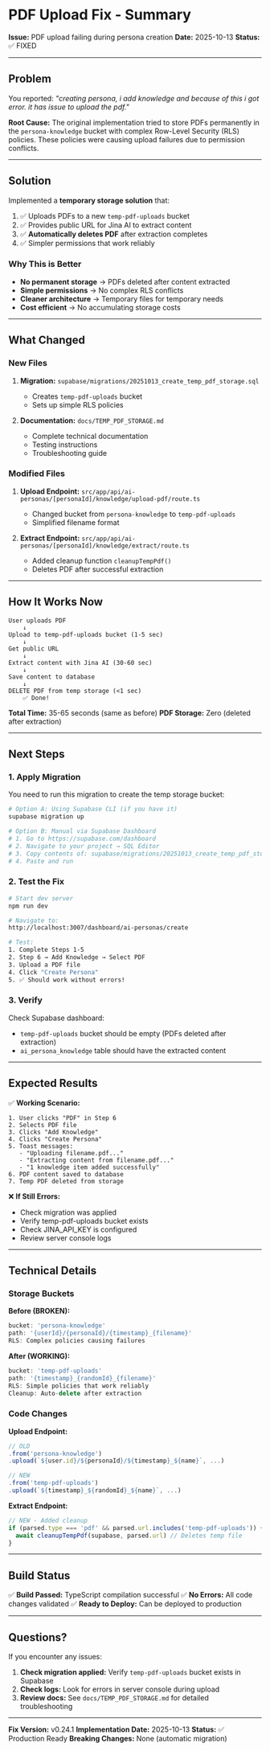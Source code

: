 # PDF Upload Fix - Summary

**Issue:** PDF upload failing during persona creation
**Date:** 2025-10-13
**Status:** ✅ FIXED

---

## Problem

You reported: *"creating persona, i add knowledge and because of this i got error. it has issue to upload the pdf."*

**Root Cause:**
The original implementation tried to store PDFs permanently in the `persona-knowledge` bucket with complex Row-Level Security (RLS) policies. These policies were causing upload failures due to permission conflicts.

---

## Solution

Implemented a **temporary storage solution** that:

1. ✅ Uploads PDFs to a new `temp-pdf-uploads` bucket
2. ✅ Provides public URL for Jina AI to extract content
3. ✅ **Automatically deletes PDF** after extraction completes
4. ✅ Simpler permissions that work reliably

### Why This is Better

- **No permanent storage** → PDFs deleted after content extracted
- **Simple permissions** → No complex RLS conflicts
- **Cleaner architecture** → Temporary files for temporary needs
- **Cost efficient** → No accumulating storage costs

---

## What Changed

### New Files
1. **Migration:** `supabase/migrations/20251013_create_temp_pdf_storage.sql`
   - Creates `temp-pdf-uploads` bucket
   - Sets up simple RLS policies

2. **Documentation:** `docs/TEMP_PDF_STORAGE.md`
   - Complete technical documentation
   - Testing instructions
   - Troubleshooting guide

### Modified Files
1. **Upload Endpoint:** `src/app/api/ai-personas/[personaId]/knowledge/upload-pdf/route.ts`
   - Changed bucket from `persona-knowledge` to `temp-pdf-uploads`
   - Simplified filename format

2. **Extract Endpoint:** `src/app/api/ai-personas/[personaId]/knowledge/extract/route.ts`
   - Added cleanup function `cleanupTempPdf()`
   - Deletes PDF after successful extraction

---

## How It Works Now

```
User uploads PDF
    ↓
Upload to temp-pdf-uploads bucket (1-5 sec)
    ↓
Get public URL
    ↓
Extract content with Jina AI (30-60 sec)
    ↓
Save content to database
    ↓
DELETE PDF from temp storage (<1 sec)
    ✅ Done!
```

**Total Time:** 35-65 seconds (same as before)
**PDF Storage:** Zero (deleted after extraction)

---

## Next Steps

### 1. Apply Migration

You need to run this migration to create the temp storage bucket:

```bash
# Option A: Using Supabase CLI (if you have it)
supabase migration up

# Option B: Manual via Supabase Dashboard
# 1. Go to https://supabase.com/dashboard
# 2. Navigate to your project → SQL Editor
# 3. Copy contents of: supabase/migrations/20251013_create_temp_pdf_storage.sql
# 4. Paste and run
```

### 2. Test the Fix

```bash
# Start dev server
npm run dev

# Navigate to:
http://localhost:3007/dashboard/ai-personas/create

# Test:
1. Complete Steps 1-5
2. Step 6 → Add Knowledge → Select PDF
3. Upload a PDF file
4. Click "Create Persona"
5. ✅ Should work without errors!
```

### 3. Verify

Check Supabase dashboard:
- `temp-pdf-uploads` bucket should be empty (PDFs deleted after extraction)
- `ai_persona_knowledge` table should have the extracted content

---

## Expected Results

✅ **Working Scenario:**
```
1. User clicks "PDF" in Step 6
2. Selects PDF file
3. Clicks "Add Knowledge"
4. Clicks "Create Persona"
5. Toast messages:
   - "Uploading filename.pdf..."
   - "Extracting content from filename.pdf..."
   - "1 knowledge item added successfully"
6. PDF content saved to database
7. Temp PDF deleted from storage
```

❌ **If Still Errors:**
- Check migration was applied
- Verify temp-pdf-uploads bucket exists
- Check JINA_API_KEY is configured
- Review server console logs

---

## Technical Details

### Storage Buckets

**Before (BROKEN):**
```typescript
bucket: 'persona-knowledge'
path: '{userId}/{personaId}/{timestamp}_{filename}'
RLS: Complex policies causing failures
```

**After (WORKING):**
```typescript
bucket: 'temp-pdf-uploads'
path: '{timestamp}_{randomId}_{filename}'
RLS: Simple policies that work reliably
Cleanup: Auto-delete after extraction
```

### Code Changes

**Upload Endpoint:**
```typescript
// OLD
.from('persona-knowledge')
.upload(`${user.id}/${personaId}/${timestamp}_${name}`, ...)

// NEW
.from('temp-pdf-uploads')
.upload(`${timestamp}_${randomId}_${name}`, ...)
```

**Extract Endpoint:**
```typescript
// NEW - Added cleanup
if (parsed.type === 'pdf' && parsed.url.includes('temp-pdf-uploads')) {
  await cleanupTempPdf(supabase, parsed.url) // Deletes temp file
}
```

---

## Build Status

✅ **Build Passed:** TypeScript compilation successful
✅ **No Errors:** All code changes validated
✅ **Ready to Deploy:** Can be deployed to production

---

## Questions?

If you encounter any issues:

1. **Check migration applied:** Verify `temp-pdf-uploads` bucket exists in Supabase
2. **Check logs:** Look for errors in server console during upload
3. **Review docs:** See `docs/TEMP_PDF_STORAGE.md` for detailed troubleshooting

---

**Fix Version:** v0.24.1
**Implementation Date:** 2025-10-13
**Status:** ✅ Production Ready
**Breaking Changes:** None (automatic migration)
